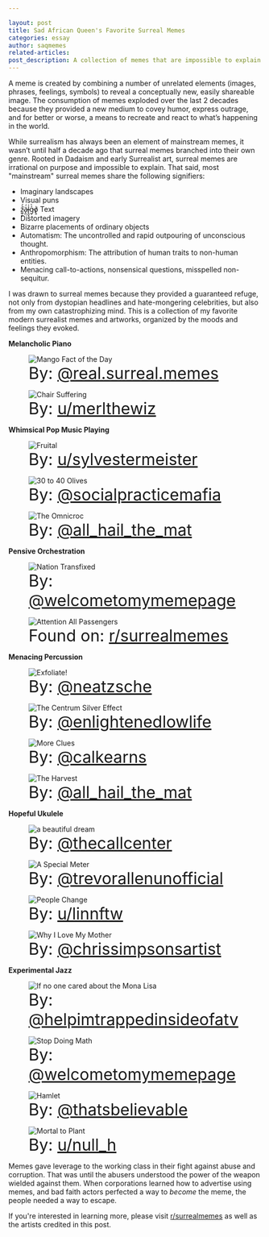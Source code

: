```yaml
---

layout: post
title: Sad African Queen's Favorite Surreal Memes
categories: essay
author: saqmemes
related-articles:
post_description: A collection of memes that are impossible to explain.
---
```


<style>
	.figure-caption {
		font-size: 2rem;
	}
	</style>

A meme is created by combining a number of unrelated elements (images, phrases, feelings, symbols) to reveal a conceptually new, easily shareable image. The consumption of memes exploded over the last 2 decades because they provided a new medium to covey humor, express outrage, and for better or worse, a means to recreate and react to what’s happening in the world.

While surrealism has always been an element of mainstream memes, it wasn’t until half a decade ago that surreal memes branched into their own genre. Rooted in Dadaism and early Surrealist art, surreal memes are irrational on purpose and impossible to explain. That said, most "mainstream" surreal memes share the following signifiers:

-	Imaginary landscapes
-	Visual puns
-	z̴͚̜̙̉́͘ä̷̙̲́l̵̢̯͓̍g̵̩͐̀o̸̢̱̍ Text
-	Distorted imagery
-	Bizarre placements of ordinary objects
-	Automatism: The uncontrolled and rapid outpouring of unconscious thought. 
-	Anthropomorphism: The attribution of human traits to non-human entities.
-	Menacing call-to-actions, nonsensical questions, misspelled non-sequitur. 

I was drawn to surreal memes because they provided a guaranteed refuge, not only from dystopian headlines and hate-mongering celebrities, but also from my own catastrophizing mind. This is a collection of my favorite modern surrealist memes and artworks, organized by the moods and feelings they evoked.


**Melancholic Piano**

<figure class="figure">
	<img src="/assets/post_media/2022-1-6-surrealmemes/realsurrealmemes_mango.jpg" class="figure-img img-fluid rounded" alt="Mango Fact of the Day">
	<figcaption class="figure-caption">
		By: <a href="instagram.com/real.surreal.memes" target="_blank">@real.surreal.memes</a>
	</figcaption>
</figure>

<figure class="figure">
	<img src="/assets/post_media/2022-1-6-surrealmemes/u_merlthewiz_chair.jpg" class="figure-img img-fluid rounded" alt="Chair Suffering">
	<figcaption class="figure-caption">
		By: <a href="reddit.com/user/merlthewiz" target="_blank">u/merlthewiz</a>
	</figcaption>
</figure>


**Whimsical Pop Music Playing**

<figure class="figure">
	<img src="/assets/post_media/2022-1-6-surrealmemes/u_sylvestermeister_fruital.jpg" class="figure-img img-fluid rounded" alt="Fruital">
	<figcaption class="figure-caption">
		By: <a href="reddit.com/user/sylvestermeister" target="_blank">u/sylvestermeister</a>
	</figcaption>
</figure>

<figure class="figure">
	<img src="/assets/post_media/2022-1-6-surrealmemes/socialpracticemafia_olives.jpg" class="figure-img img-fluid rounded" alt="30 to 40 Olives">
	<figcaption class="figure-caption">
		By: <a href="instagram.com/socialpracticemafia" target="_blank">@socialpracticemafia</a>
	</figcaption>
</figure>

<figure class="figure">
	<img src="/assets/post_media/2022-1-6-surrealmemes/allhailthemat_omnicroc.jpg" class="figure-img img-fluid rounded" alt="The Omnicroc">
	<figcaption class="figure-caption">
		By: <a href="instagram.com/all_hail_the_mat" target="_blank">@all_hail_the_mat</a>
	</figcaption>
</figure>


**Pensive Orchestration**

<figure class="figure">
	<img src="/assets/post_media/2022-1-6-surrealmemes/welcometomymeme_fight.jpg" class="figure-img img-fluid rounded" alt="Nation Transfixed">
	<figcaption class="figure-caption">
		By: <a href="instagram.com/welcometomymemepage" target="_blank">@welcometomymemepage</a>
	</figcaption>
</figure>

<figure class="figure">
	<img src="/assets/post_media/2022-1-6-surrealmemes/u_deleted_onfoot.jpg" class="figure-img img-fluid rounded" alt="Attention All Passengers">
	<figcaption class="figure-caption">
		Found on: <a href="https://www.reddit.com/r/surrealmemes/comments/az6cs6/its_still_a_long_way_so_sit_back_and_relax/" target="_blank">r/surrealmemes</a>
	</figcaption>
</figure>


**Menacing Percussion**

<figure class="figure">
	<img src="/assets/post_media/2022-1-6-surrealmemes/neatzsche_exfoliate.jpg" class="figure-img img-fluid rounded" alt="Exfoliate!">
	<figcaption class="figure-caption">
		By: <a href="instagram.com/neatzsche" target="_blank">@neatzsche</a>
	</figcaption>
</figure>

<figure class="figure">
	<img src="/assets/post_media/2022-1-6-surrealmemes/enlightenedlowlife_grandpa.jpg" class="figure-img img-fluid rounded" alt="The Centrum Silver Effect">
	<figcaption class="figure-caption">
		By: <a href="https://www.instagram.com/enlightenedlowlife" target="_blank">@enlightenedlowlife</a>
	</figcaption>
</figure>

<figure class="figure">
	<img src="/assets/post_media/2022-1-6-surrealmemes/calkearns_clues.jpg" class="figure-img img-fluid rounded" alt="More Clues">
	<figcaption class="figure-caption">
		By: <a href="instagram.com/calkearns" target="_blank">@calkearns</a>
	</figcaption>
</figure>

<figure class="figure">
	<img src="/assets/post_media/2022-1-6-surrealmemes/allhailthemat_harvest.jpg" class="figure-img img-fluid rounded" alt="The Harvest">
	<figcaption class="figure-caption">
		By: <a href="instagram.com/all_hail_the_mat" target="_blank">@all_hail_the_mat</a>
	</figcaption>
</figure>



**Hopeful Ukulele**

<figure class="figure">
	<img src="/assets/post_media/2022-1-6-surrealmemes/thecallcenter_dream.jpg" class="figure-img img-fluid rounded" alt="a beautiful dream">
	<figcaption class="figure-caption">
		By: <a href="instagram.com/thecallcenter" target="_blank">@thecallcenter</a>
	</figcaption>
</figure>

<figure class="figure">
	<img src="/assets/post_media/2022-1-6-surrealmemes/trevorallenunofficial_meter.jpg" class="figure-img img-fluid rounded" alt="A Special Meter">
	<figcaption class="figure-caption">
		By: <a href="instagram.com/trevorallenunoffical" target="_blank">@trevorallenunofficial</a>
	</figcaption>
</figure>

<figure class="figure">
	<img src="/assets/post_media/2022-1-6-surrealmemes/u_linnftw_peoplechange.jpg" class="figure-img img-fluid rounded" alt="People Change">
	<figcaption class="figure-caption">
		By: <a href="reddit.com/user/linnftw" target="_blank">u/linnftw</a>
	</figcaption>
</figure>

<figure class="figure">
	<img src="/assets/post_media/2022-1-6-surrealmemes/chrissimpsons_mother.jpg" class="figure-img img-fluid rounded" alt="Why I Love My Mother">
	<figcaption class="figure-caption">
		By: <a href="https://www.instagram.com/chrissimpsonsartist" target="_blank">@chrissimpsonsartist</a>
	</figcaption>
</figure>



**Experimental Jazz**

<figure class="figure">
	<img src="/assets/post_media/2022-1-6-surrealmemes/helpimtrapped_monalisa.jpg" class="figure-img img-fluid rounded" alt="If no one cared about the Mona Lisa">
	<figcaption class="figure-caption">
		By: <a href="https://www.instagram.com/helpimtrappedinsideofatv" target="_blank">@helpimtrappedinsideofatv</a>
	</figcaption>
</figure>

<figure class="figure">
	<img src="/assets/post_media/2022-1-6-surrealmemes/welcometomymeme_math.jpg" class="figure-img img-fluid rounded" alt="Stop Doing Math">
	<figcaption class="figure-caption">
		By: <a href="https://www.instagram.com/welcometomymemepage" target="_blank">@welcometomymemepage</a>
	</figcaption>
</figure>

<figure class="figure">
	<img src="/assets/post_media/2022-1-6-surrealmemes/thatsbelievable_octopus.jpg" class="figure-img img-fluid rounded" alt="Hamlet">
	<figcaption class="figure-caption">
		By: <a href="https://www.instagram.com/thatsbelievable" target="_blank">@thatsbelievable</a>
	</figcaption>
</figure>

<figure class="figure">
	<img src="/assets/post_media/2022-1-6-surrealmemes/u_null_h_plant.jpg" class="figure-img img-fluid rounded" alt="Mortal to Plant">
	<figcaption class="figure-caption">
		By: <a href="reddit.com/user/null_h" target="_blank">u/null_h</a>
	</figcaption>
</figure>

Memes gave leverage to the working class in their fight against abuse and corruption. That was until the abusers understood the power of the weapon wielded against them. When corporations learned how to advertise using memes, and bad faith actors perfected a way to *become* the meme, the people needed a way to escape.

If you're interested in learning more, please visit [r/surrealmemes](https://www.reddit.com/r/surrealmemes/) as well as the artists credited in this post.